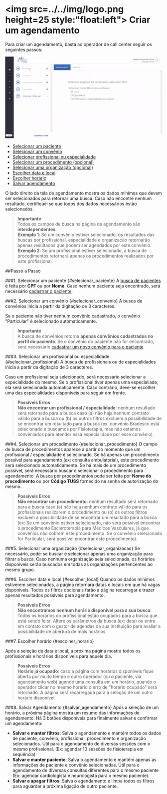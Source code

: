 # <img src=../../img/logo.png height=25 style:"float:left"> Criar um agendamento

Para criar um agendamento, basta ao operador de call center seguir os seguintes passos:

<div class="left-float-framme framme70">
	<img src="../../img/call_center/criar_agendamento_0.gif">
</div>

<div class="right-float-framme framme28">
	<ul>
		<li><a href="#selecionar_paciente">Selecionar um paciente</a></li>
		<li><a href="#selecionar_convenio">Selecionar um convênio</a></li>
		<li><a href="#selecionar_profissional">Selecionar profissional ou especialidade</a></li>
		<li><a href="#selecionar_procedimento">Selecionar um procedimento (opcional)</a></li>
		<li><a href="#selecionar_organizacao">Selecionar uma organização (opcional)</a></li>
		<li><a href="#escolher_local">Escolher data e local</a></li>
		<li><a href="#escolher_horario">Escolher horário</a></li>
		<li><a href="#salvar_agendamento">Salvar agendamento</a></li>
	</ul>
</div>

<div style="clear: left;"></div>

O lado direito da tela de agendamento mostra os dados mínimos que devem ser selecionados para retornar uma busca. Caso não encontre nenhum resultado, certifique-se que todos dos dados necessários estão selecionados.


> **Importante** <br>
> Todos os campos de busca na página de agendamento são **interdependentes**. <br>
> **Exemplo 1**: Se um convênio estiver selecionado, os resultados das buscas por profissional, especialidade e organização retornarão apenas resultados que podem ser agendados por este convênio. <br>
> **Exemplo 2**: Se um profissional estiver selecionado, a busca de procedimentos retornará apenas os procedimentos realizados por este profissional.



##Passo a Passo


###1. Selecionar um paciente {#selecionar_paciente}
A [busca de pacientes](./buscar_paciente.md) é feita por **CPF** ou por **Nome**. Caso nenhum paciente seja encontrado, será necessário [cadastrar o paciente](./cadastrar_paciente.md).


###2. Selecionar um convênio {#selecionar_convenio}
A busca de convênios inicia a partir da digitação de 3 caracteres.

Se o paciente não tiver nenhum convênio cadastrado, o convênio "Particular" é selecionado automaticamente.

> **Importante** <br>
> A busca de convênios retorna **apenas convênios cadastrados no perfil do paciente**. Se o convênio do paciente não for encontrado, será necessário [cadastrar um novo convênio para o paciente](./cadastrar_convenio.md) 


###3. Selecionar um profissional ou especialidade {#selecionar_profissional}
A busca de profissionais ou de especialidades inicia a partir da digitação de 3 caracteres.

Caso um profissional seja selecionado, será necessário selecionar a especialidade do mesmo.
Se o profissional tiver apenas uma especialiade, ela será selecionada automaticamente. Caso contrário, deve-se escolher uma das especialidades disponíveis para seguir em frente.

> **Possíveis Erros** <br>
> **Não encontrar um profissional / especialidade**: nenhum resultado será retornado para a busca caso (a) não haja nenhum contrato válido para a busca ou (b) os outros filtros excluem a possibilidade de se encontrar um resultado para a busca (ex: convênio Bradesco está selecionado e buscamos por Fisioterapia, mas não estamos convêniados para atender essa especialidade por esse convênio).

###4. Selecionar um procedimento {#selecionar_procedimento}
O campo de busca de procedimentos aparece a partir do momento que um profissional / especialidade é selecionado.
Se há apenas um procedimento possível para agendamento (ex: consulta ambulatorial), este procedimento será selecionado automaticamente.
Se há mais de um procedimento possível, será necessário buscar e selecionar o procedimento para agendamento.
A busca por procedimentos pode ser feita por **Nome do procedimento** ou por **Código TUSS** fornecido na senha de autorização do mesmo.

> **Possíveis Erros** <br>
> **Não encontrar um procedimento**: nenhum resultado será retornado para a busca caso (a) não haja nenhum contrato válido para os profissionais realizarem o procedimento ou (b) os outros filtros excluem a possibilidade de se encontrar um resultado para a busca (ex: Se um convênio estiver selecionado, não será possível encontrar o procedimento Escleroterapia para Médicos Vasculares, já que convênios não cobrem este procedimento. Se o convênio selecionado for Particular, será possível encontrar este procedimento).


###5. Selecionar uma organização {#selecionar_organizacao}
Se necessário, pode-se buscar e selecionar apenas uma organização para filtrar a busca.
Caso nenhuma organização seja selecionada, os horários disponíveis serão buscados em todas as organizações pertencentes ao mesmo grupo.

###6. Escolher data e local {#escolher_local}
Quando os dados mínimos estiverem selecionados, a página retornará datas e locais em que há vagas disponíveis.
Todos os filtros opcionais farão a página recarregar e trazer apenas resultados possíveis para agendamento.

> **Possíveis Erros** <br>
> **Não encontramos nenhum horário disponível para a sua busca**: Todos os horários do profissional estão ocupados para a busca que está sendo feita. Altere os parâmetros da busca (ex: data) ou entre em contato com o gestor de agendas da sua instituição para avaliar a possibilidade de abertura de mais horários.



###7. Escolher horário  {#escolher_horario}

Após a seleção de data e local, a próxima página mostra todos os profissionais e horários disponíveis para aquele dia.

> **Possíveis Erros** <br>
> **Horário já ocupado**: caso a página com horários disponíveis fique aberta por muito tempo e outro operador (ou o paciente, via agendamento web) agende uma consulta em um horário, quando o operador clicar no mesmo horário o erro de "horário ocupado" será retornado. A página será recarregada para a seleção de um outro horário disponível.

###8. Salvar Agendamento {#salvar_agendamento}
Após a seleção de um horário, a próxima página mostra um resumo das informações de agendamento. 
Há 3 botões disponíveis para finalmente salvar e confirmar um agendamento:

* **Salvar e manter filtros**: Salva o agendamento e mantém todos os dados de paciente, convênio, profissional, procedimento e organização selecionados. Útil para o agendamento de diversas sessões com o mesmo profissional. (Ex: agendar 10 sessões de fisioterapia em sequência) 
* **Salvar e manter paciente**: Salva o agendamento e mantém apenas as informações de paciente e convênio selecionadas. Útil para o agendamento de diversas consultas diferentes para o mesmo paciente (Ex: agendar cardiologista e neurologista para o mesmo paciente).
* **Salvar e apagar filtros**: Salva o agendamento e limpa todos os filtros para aguardar a próxima ligação de outro paciente.